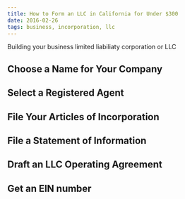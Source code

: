 ```yaml
---
title: How to Form an LLC in California for Under $300
date: 2016-02-26
tags: business, incorporation, llc
---
```


Building your business limited liabiliaty corporation or LLC


## Choose a Name for Your Company


## Select a Registered Agent


## File Your Articles of Incorporation


## File a Statement of Information


## Draft an LLC Operating Agreement


## Get an EIN number